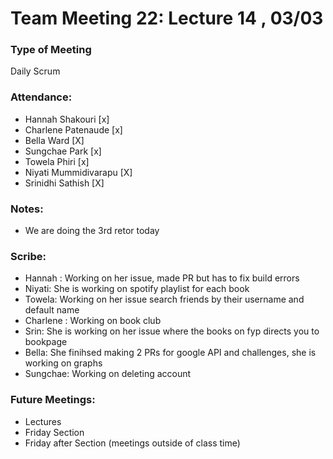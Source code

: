 # Team Meeting 22: Lecture 14 , 03/03

### Type of Meeting
Daily Scrum

### Attendance: 
* Hannah Shakouri [x]
* Charlene Patenaude [x]
* Bella Ward [X]
* Sungchae Park [x]
* Towela Phiri [x]
* Niyati Mummidivarapu [X]
* Srinidhi Sathish [X]

### Notes:
- We are doing the 3rd retor today

### Scribe:  
- Hannah : Working on her issue, made PR but has to fix build errors
- Niyati: She is working on spotify playlist for each book
- Towela: Working on her issue search friends by their username and default name
- Charlene : Working on book club
- Srin: She is working on her issue where the books on fyp directs you to bookpage
- Bella: She finihsed making 2 PRs for google API and challenges, she is working on graphs
- Sungchae: Working on deleting account


### Future Meetings:
* Lectures
* Friday Section
* Friday after Section (meetings outside of class time)
